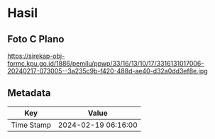 # Hasil

## Foto C Plano

https://sirekap-obj-formc.kpu.go.id/1886/pemilu/ppwp/33/16/13/10/17/3316131017006-20240217-073005--3a235c9b-f420-488d-ae40-d32a0dd3ef8e.jpg


## Metadata

| Key        | Value               |
| ---------- | ------------------- |
| Time Stamp | 2024-02-19 06:16:00 |




